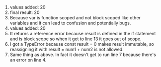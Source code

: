1. values added: 20 
2. final result: 20
3. Because var is function scoped and not block scoped like other variables and it can lead to confusion and potentially bugs. 
4. values added: 20
5. It returns a reference error because result is defined in the if statement and is block scope so when it get to line 13 it goes out of scope.
6. I got a TypeError because const result = 0 makes result immutable, so reassigning it with result = num1 + num2 is not allowed.
7. Same thing as above. In fact it doesn't get to run line 7 because there's an error on line 4.